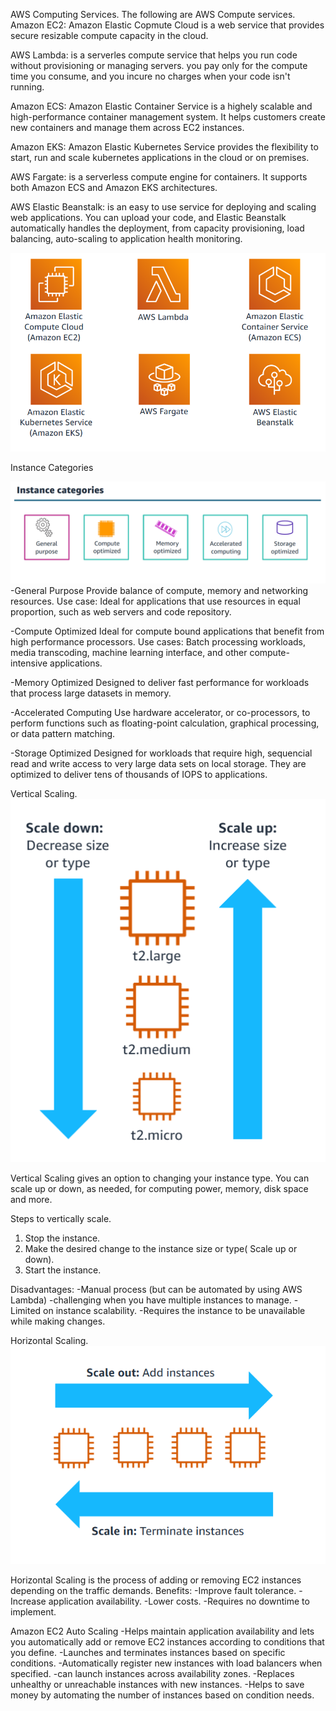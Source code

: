 AWS Computing Services.
The following are AWS Compute services.
Amazon EC2: Amazon Elastic Copmute Cloud is a web service that provides secure resizable compute capacity in the cloud.

AWS Lambda: is a serverles compute service that helps you run code without provisioning or managing servers. you pay only for the compute time you consume, and you incure no charges when your code isn't running.

Amazon ECS: Amazon Elastic Container Service is a highely scalable and high-performance container management system. It helps customers create new containers and manage them across EC2 instances.

Amazon EKS: Amazon Elastic Kubernetes Service provides the flexibility to start, run and scale kubernetes applications in the cloud or on premises.

AWS Fargate: is a serverless compute engine for containers. It supports both Amazon ECS and Amazon EKS architectures.

AWS Elastic Beanstalk: is an easy to use service for deploying and scaling web applications. You can upload your code, and Elastic Beanstalk automatically handles the deployment, from capacity provisioning, load balancing, auto-scaling to application health monitoring.

![AWS Compute](./diagrams/AWS%20computing%20services.png)

Instance Categories

![AWS Compute](https://github.com/Assekops/aws-notes/blob/main/diagrams/Instance%20categories.png)
-General Purpose
Provide balance of compute, memory and networking resources.
Use case: Ideal for applications that use resources in equal proportion, such as web servers and code repository.

-Compute Optimized
Ideal for compute bound applications that benefit from high performance processors.
Use cases: Batch processing workloads, media transcoding, machine learning interface, and other compute-intensive applications.

-Memory Optimized
Designed to deliver fast performance for workloads that process large datasets in memory.

-Accelerated Computing
Use hardware accelerator, or co-processors, to perform functions such as floating-point calculation, graphical processing, or data pattern matching.

-Storage Optimized
Designed for workloads that require high, sequencial read and write access to very large data sets on local storage. They are optimized to deliver tens of thousands of IOPS to applications.

Vertical Scaling.
![AWS Compute](https://github.com/Assekops/aws-notes/blob/main/diagrams/vertical%20scaling.png)

Vertical Scaling gives an option to changing your instance type. You can scale up or down, as needed, for computing power, memory, disk space and more.

Steps to vertically scale.

1. Stop the instance.
2. Make the desired change to the instance size or type( Scale up or down).
3. Start the instance.

Disadvantages:
-Manual process (but can be automated by using AWS Lambda)
-challenging when you have multiple instances to manage.
-Limited on instance scalability.
-Requires the instance to be unavailable while making changes.

Horizontal Scaling.
![AWS Compute](https://github.com/Assekops/aws-notes/blob/main/diagrams/horizontal%20scaling.png)

Horizontal Scaling is the process of adding or removing EC2 instances depending on the traffic demands.
Benefits:
-Improve fault tolerance.
-Increase application availability.
-Lower costs.
-Requires no downtime to implement.

Amazon EC2 Auto Scaling
-Helps maintain application availability and lets you automatically add or remove EC2 instances according to conditions that you define.
-Launches and terminates instances based on specific conditions.
-Automatically register new instances with load balancers when specified.
-can launch instances across availability zones.
-Replaces unhealthy or unreachable instances with new instances.
-Helps to save money by automating the number of instances based on condition needs.
